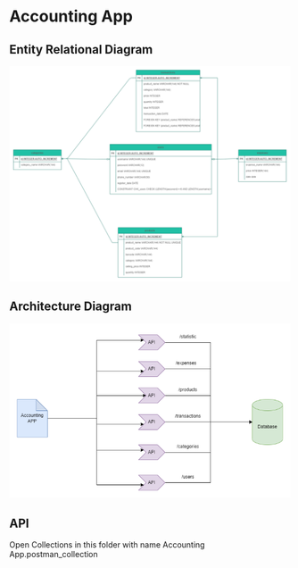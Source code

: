 <H1>Accounting App</h1>
<h2>Entity Relational Diagram</h2>
<img src="images/ErdAccountingApp.png">
<h2>Architecture Diagram</h2>
<img src="images/ArsitekturDiagram.png">
<h2> API </h2>
Open Collections in this folder with name Accounting App.postman_collection